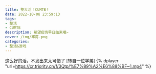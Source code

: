 ```yaml
---
title: 整大活！CUMTB！
date: 2022-10-08 23:59:13
tags:
- 整活
- CUMTB
description: 希望疫情早日结束哦~
cover: /img/牢房.png
categories: 
- 整活&游戏
---
```

这么好的活，不发出来太可惜了
[转自一位学弟]
{% dplayer "url=https://cr.triority.cn/f/3Qtp/%E7%89%A2%E6%88%BF~1.mp4" %}